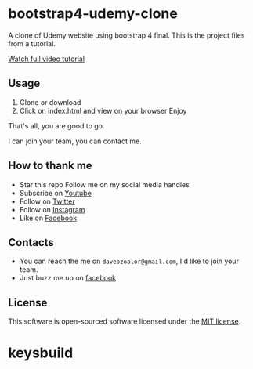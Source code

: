 # bootstrap4-udemy-clone
A clone of Udemy website using bootstrap 4 final. This is the project files from a tutorial.

[Watch full video tutorial](https://www.youtube.com/watch?v=ut9H4QHbOB4&list=PLnBvgoOXZNCN20--39IKuF_DbINp4JfLq)

## Usage
1. Clone or download
2. Click on index.html and view on your browser
Enjoy

That's all, you are good to go.


I can join your team, you can contact me.

## How to thank me
* Star this repo
Follow me on my social media handles
* Subscribe on [Youtube](http://youtube.com/c/braintemorg)
* Follow on [Twitter](http://twitter.com/braintem)
* Follow on [Instagram](http://instagram.com/daveozoalor)
* Like on [Facebook](http://fb.com/braintem)


## Contacts

* You can reach the me on `daveozoalor@gmail.com`, I'd like to join your team.
* Just buzz me up on [facebook](http://facebook.com/daveozoalor)

## License

This software is open-sourced software licensed under the [MIT license](http://opensource.org/licenses/MIT).
# keysbuild
